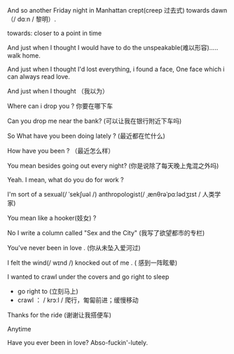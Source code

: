 

And so another Friday night in Manhattan crept(creep 过去式) towards dawn（/ dɑːn / 黎明）.

towards: closer to a point in time

And just when I thought I would have to do the unspeakable(难以形容)..... walk home.

And just when I thought I'd lost everything, i found a face, One face which i can always read love.

And just when I thought （我以为）

Where can i drop you ? 你要在哪下车

Can you drop me near the bank? (可以让我在银行附近下车吗)



So What have you been doing lately ? (最近都在忙什么)

How have you been ? （最近怎么样）

You mean besides going out every night?   (你是说除了每天晚上鬼混之外吗)

Yeah. I mean, what do you do for work ? 

I'm sort of a sexual(/ ˈsekʃuəl /) anthropologist(/ ˌænθrəˈpɑːlədʒɪst /  人类学家)  

You mean like a hooker(妓女) ?

No I write a column called "Sex and the City"  (我写了欲望都市的专栏)

You've never been in love . (你从未坠入爱河过)

I felt the wind(/ wɪnd /) knocked out of me . ( 感到一阵眩晕)

I wanted to crawl under the covers and go right to sleep  

* go right to (立刻马上)
* crawl ： / krɔːl /  爬行，匍匐前进；缓慢移动

Thanks for the ride (谢谢让我搭便车)

Anytime

Have you ever been in love?   Abso-fuckin'-lutely.







